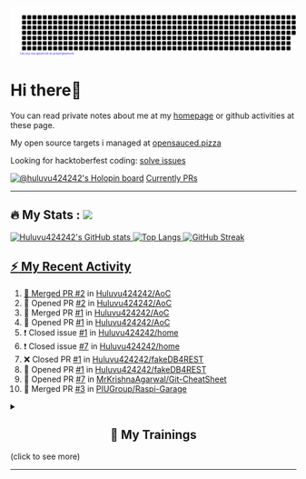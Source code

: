 ![gitartwork](gitartwork.svg)
# Hi there👋

You can read private notes about me at my [homepage](https://huluvu424242.github.io/home/) or github activities at these page.

My open source targets i managed at <a target="_blank" href="https://opensauced.pizza/">opensauced.pizza</a>

Looking for hacktoberfest coding: <a target="_blank" href="https://github.com/search?q=label:hacktoberfest+state:open+type:issue">solve issues</a>

[![@huluvu424242's Holopin board](https://holopin.io/api/user/board?user=huluvu424242)](https://holopin.io/@huluvu424242)
<a target="_blank" href="https://hacktoberfestchecker.jenko.me/user/Huluvu424242">Currently PRs</a>

---

## :fire: My Stats : <a href="https://github.com/Huluvu424242"><img src="https://img.shields.io/github/followers/Huluvu424242?label=follow&style=social" />
  
<!--p align="center"-->
<img alt="Huluvu424242's GitHub stats" src="https://github-readme-stats.vercel.app/api?username=Huluvu424242&show_icons=true&theme=vision-friendly-dark" width="33%" />
<img alt="Top Langs" src="https://github-readme-stats.vercel.app/api/top-langs/?username=Huluvu424242&layout=compact&theme=vision-friendly-dark" width="30%" />
<img alt="GitHub Streak" src="http://github-readme-streak-stats.herokuapp.com?user=Huluvu424242&theme=vision-friendly-dark&date_format=j%20M%5B%20Y%5D" width="33%" />
<!--/p-->
  
<!--script 
    type="module" 
    src='https://unpkg.com/@huluvu424242/honey-chucknorris-jokes@0.0.1/dist/honey-chucknorris-jokes/honey-chucknorris-jokes.js'>
</script>
<honey-chucknorris-jokes /-->

## :zap: My Recent Activity

<!--START_SECTION:activity-->
1. 🎉 Merged PR [#2](https://github.com/Huluvu424242/AoC/pull/2) in [Huluvu424242/AoC](https://github.com/Huluvu424242/AoC)
2. 💪 Opened PR [#2](https://github.com/Huluvu424242/AoC/pull/2) in [Huluvu424242/AoC](https://github.com/Huluvu424242/AoC)
3. 🎉 Merged PR [#1](https://github.com/Huluvu424242/AoC/pull/1) in [Huluvu424242/AoC](https://github.com/Huluvu424242/AoC)
4. 💪 Opened PR [#1](https://github.com/Huluvu424242/AoC/pull/1) in [Huluvu424242/AoC](https://github.com/Huluvu424242/AoC)
5. ❗️ Closed issue [#1](https://github.com/Huluvu424242/home/issues/1) in [Huluvu424242/home](https://github.com/Huluvu424242/home)
6. ❗️ Closed issue [#7](https://github.com/Huluvu424242/home/issues/7) in [Huluvu424242/home](https://github.com/Huluvu424242/home)
7. ❌ Closed PR [#1](https://github.com/Huluvu424242/fakeDB4REST/pull/1) in [Huluvu424242/fakeDB4REST](https://github.com/Huluvu424242/fakeDB4REST)
8. 💪 Opened PR [#1](https://github.com/Huluvu424242/fakeDB4REST/pull/1) in [Huluvu424242/fakeDB4REST](https://github.com/Huluvu424242/fakeDB4REST)
9. 💪 Opened PR [#7](https://github.com/MrKrishnaAgarwal/Git-CheatSheet/pull/7) in [MrKrishnaAgarwal/Git-CheatSheet](https://github.com/MrKrishnaAgarwal/Git-CheatSheet)
10. 🎉 Merged PR [#3](https://github.com/PIUGroup/Raspi-Garage/pull/3) in [PIUGroup/Raspi-Garage](https://github.com/PIUGroup/Raspi-Garage)
<!--END_SECTION:activity-->
  
  
<details>   
  <summary> <h2 align="center">🌱 My Trainings</h2> (click to see more)</summary>
  
  <a  target="_blank" href="https://www.flickr.com/photos/huluvu424242/albums/72157628149627159" title="Zertifikate"><img src="https://live.staticflickr.com/7007/6401185011_d67d8dd4e4_c.jpg" width="100%" height="10%" alt="Zertifikate"></a>
  
</details>


--- 



<!--
**Huluvu424242/huluvu424242** is a ✨ _special_ ✨ repository because its `README.md` (this file) appears on your GitHub profile.

Here are some ideas to get you started:

- 🔭 I’m currently working on ...
- 🌱 I’m currently learning ...
- 👯 I’m looking to collaborate on ...
- 🤔 I’m looking for help with ...
- 💬 Ask me about ...
- 📫 How to reach me: ...
- 😄 Pronouns: ...
- ⚡ Fun fact: ...
-->
